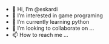 - 👋 Hi, I’m @eskardi
- 👀 I’m interested in game programing
- 🌱 I’m currently learning python
- 💞️ I’m looking to collaborate on ...
- 📫 How to reach me ...

<!---
eskardi/eskardi is a ✨ special ✨ repository because its `README.md` (this file) appears on your GitHub profile.
You can click the Preview link to take a look at your changes.
--->
